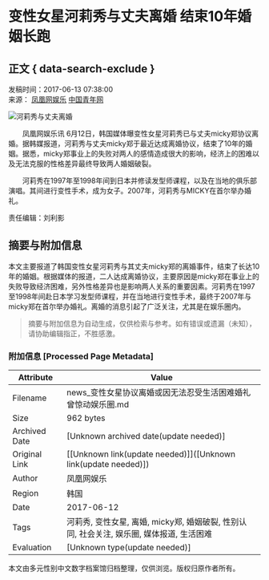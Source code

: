 # 变性女星河莉秀与丈夫离婚 结束10年婚姻长跑

## 正文 { data-search-exclude }


发稿时间：2017-06-13 07:38:00  
来源： [凤凰网娱乐](http://ent.ifeng.com/a/20170612/42947883_0.shtml) [中国青年网](http://www.youth.cn)

![河莉秀与丈夫离婚](./W020170613275635058325.jpg)

　　凤凰网娱乐讯 6月12日，韩国媒体曝变性女星河莉秀已与丈夫micky郑协议离婚。据韩媒报道，河莉秀与丈夫micky郑于最近达成离婚协议，结束了10年的婚姻。据悉，micky郑事业上的失败对两人的感情造成很大的影响，经济上的困难以及无法克服的性格差异最终导致两人婚姻破裂。

　　河莉秀在1997年至1998年间到日本并修读发型师课程，以及在当地的俱乐部演唱。其间进行变性手术，成为女子。2007年，河莉秀与MICKY在首尔举办婚礼。

责任编辑：刘利影
<!-- tcd_original_link http://news.youth.cn/jsxw/201706/t20170613_10051832.htm -->


## 摘要与附加信息

<!-- tcd_abstract -->
本文主要报道了韩国变性女星河莉秀与其丈夫micky郑的离婚事件，结束了长达10年的婚姻。根据媒体的报道，二人达成离婚协议，主要原因是micky郑在事业上的失败导致经济困难，另外性格差异也是影响两人关系的重要因素。河莉秀在1997至1998年间赴日本学习发型师课程，并在当地进行变性手术，最终于2007年与micky郑在首尔举办婚礼。离婚的消息引起了广泛关注，尤其是在娱乐圈内。
<!-- tcd_abstract_end -->

> 摘要与附加信息为自动生成，仅供检索与参考。如有错误或遗漏（未知），请协助编辑指正，不胜感激。

### 附加信息 [Processed Page Metadata]

| Attribute       | Value                                  |
|-----------------|----------------------------------------|
| Filename        | news_变性女星协议离婚或因无法忍受生活困难婚礼曾惊动娱乐圈.md                             |
| Size            | 962 bytes                           |
| Archived Date   | [Unknown archived date(update needed)]                             |
| Original Link   | [[Unknown link(update needed)]]([Unknown link(update needed)])                       |
| Author          | 凤凰网娱乐                               |
| Region          | 韩国                               |
| Date            | 2017-06-12                                 |
| Tags            | 河莉秀, 变性女星, 离婚, micky郑, 婚姻破裂, 性别认同, 社会关注, 娱乐圈, 媒体报道, 生活困难                                 |
| Evaluation            | [Unknown type(update needed)]                                 |
<!-- tcd_table_end -->

本文由多元性别中文数字档案馆归档整理，仅供浏览。版权归原作者所有。
